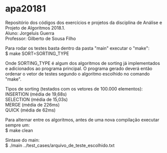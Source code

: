 # apa20181

Repositório dos códigos dos exercícios e projetos da disciplina de Análise e Projeto de Algoritmos 2018.1.  
Aluno: Jorgeluis Guerra  
Professor: Gilberto de Sousa Filho  

Para rodar os testes basta dentro da pasta "main" executar o "make":  
$ make SORT=SORTING_TYPE  

Onde SORTING_TYPE é algum dos algoritmos de sorting já implementados e adicionados ao programa principal. O programa gerado deverá então ordenar o vetor de testes segundo o algoritmo escolhido no comando "make".  

Tipos de sorting (testados com os vetores de 100.000 elementos):  
INSERTION  (média de 19,68s)  
SELECTION  (média de 15,03s)  
MERGE      (média de 226ms)  
QUICK      (média de 62ms)  

Para alternar entre os algoritmos, antes de uma nova compilação executar sempre um:  
$ make clean  

Sintaxe do main:  
$ ./main ../test_cases/arquivo_de_teste_escolhido.txt
